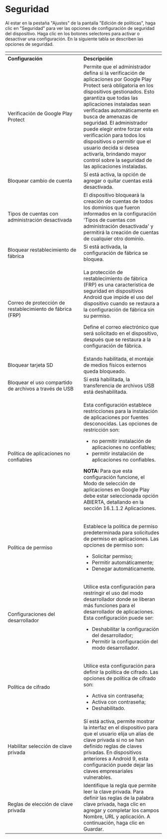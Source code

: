 # Seguridad

Al estar en la pestaña "Ajustes" de la pantalla "Edición de políticas", haga clic en "Seguridad" para ver las opciones de configuración de seguridad del dispositivo. Haga clic en los botones selectores para activar o desactivar una configuración. En la siguiente tabla se describen las opciones de seguridad.

<table data-header-hidden><thead><tr><th width="228"></th><th></th></tr></thead><tbody><tr><td><strong>Configuración</strong></td><td><strong>Descripción</strong></td></tr><tr><td>Verificación de Google Play Protect</td><td>Permite que el administrador defina si la verificación de aplicaciones por Google Play Protect será obligatoria en los dispositivos gestionados. Esto garantiza que todas las aplicaciones instaladas sean verificadas automáticamente en busca de amenazas de seguridad. El administrador puede elegir entre forzar esta verificación para todos los dispositivos o permitir que el usuario decida si desea activarla, brindando mayor control sobre la seguridad de las aplicaciones instaladas.</td></tr><tr><td>Bloquear cambio de cuenta</td><td>Sí está activa, la opción de agregar o quitar cuentas está desactivada.</td></tr><tr><td>Tipos de cuentas con administración desactivada</td><td>El dispositivo bloqueará la creación de cuentas de todos los dominios que fueron informados en la configuración 'Tipos de cuentas con administración desactivada' y permitirá la creación de cuentas de cualquier otro dominio.</td></tr><tr><td>Bloquear restablecimiento de fábrica</td><td>Si está activada, la configuración de fábrica se bloquea.</td></tr><tr><td>Correo de protección de restablecimiento de fábrica (FRP)</td><td><p>La protección de restablecimiento de fábrica (FRP) es una característica de seguridad en dispositivos Android que impide el uso del dispositivo cuando se restaura a la configuración de fábrica sin su permiso. </p><p>Define el correo electrónico que será solicitado en el dispositivo, después que se restaura a la configuración de fábrica.</p></td></tr><tr><td>Bloquear tarjeta SD</td><td>Estando habilitada, el montaje de medios físicos externos queda bloqueado.</td></tr><tr><td>Bloquear el uso compartido de archivos a través de USB</td><td>Sí está habilitada, la transferencia de archivos USB está deshabilitada.</td></tr><tr><td>Política de aplicaciones no confiables</td><td><p>Esta configuración establece restricciones para la instalación de aplicaciones por fuentes desconocidas. Las opciones de restricción son:</p><ul><li>no permitir instalación de aplicaciones no confiables;</li><li>permitir instalación de aplicaciones no confiables.</li></ul><p><strong>NOTA:</strong> Para que esta configuración funcione, el Modo de selección de aplicaciones en Google Play debe estar seleccionada opción ABIERTA, detallando en la sección 16.1.1.2 Aplicaciones.</p></td></tr><tr><td>Política de permiso</td><td><p>Establece la política de permiso predeterminada para solicitudes de permiso en aplicaciones. Las opciones de permiso son:</p><ul><li>Solicitar permiso;</li><li>Permitir automáticamente;</li><li>Denegar automáticamente.</li></ul></td></tr><tr><td>Configuraciones del desarrollador</td><td><p>Utilice esta configuración para restringir el uso del modo desarrollador donde se liberan más funciones para el desarrollador de aplicaciones. Esta configuración puede ser:</p><ul><li>Deshabilitar la configuración del desarrollador;</li><li>Permitir la configuración del modo desarrollador.</li></ul></td></tr><tr><td>Política de cifrado</td><td><p>Utilice esta configuración para definir la política de cifrado. Las opciones de política de cifrado son:</p><ul><li>Activa sin contraseña;</li><li>Activa con contraseña;</li><li>Deshabilitado.</li></ul></td></tr><tr><td>Habilitar selección de clave privada</td><td>Sí está activa, permite mostrar la interfaz en el dispositivo para que el usuario elija un alias de clave privada si no se han definido reglas de claves privadas. En dispositivos anteriores a Android 9, esta configuración puede dejar las claves empresariales vulnerables.</td></tr><tr><td>Reglas de elección de clave privada</td><td>Identifique la regla que permite leer la clave privada. Para definir las reglas de la palabra clave privada, haga clic en agregar y completar los campos Nombre, URL y aplicación. A continuación, haga clic en Guardar.</td></tr></tbody></table>
